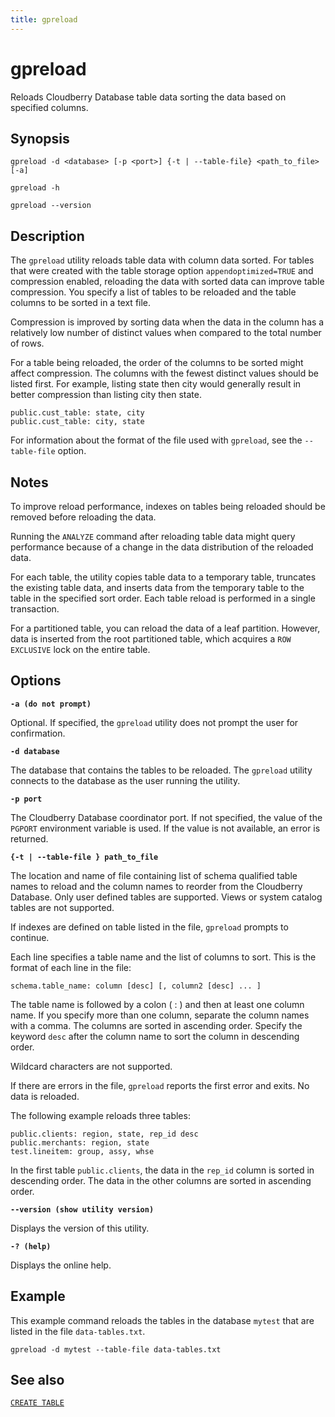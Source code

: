 ```yaml
---
title: gpreload
---
```


# gpreload

Reloads Cloudberry Database table data sorting the data based on specified columns.

## Synopsis

```shell
gpreload -d <database> [-p <port>] {-t | --table-file} <path_to_file> [-a]

gpreload -h 

gpreload --version
```

## Description

The `gpreload` utility reloads table data with column data sorted. For tables that were created with the table storage option `appendoptimized=TRUE` and compression enabled, reloading the data with sorted data can improve table compression. You specify a list of tables to be reloaded and the table columns to be sorted in a text file.

Compression is improved by sorting data when the data in the column has a relatively low number of distinct values when compared to the total number of rows.

For a table being reloaded, the order of the columns to be sorted might affect compression. The columns with the fewest distinct values should be listed first. For example, listing state then city would generally result in better compression than listing city then state.

```shell
public.cust_table: state, city
public.cust_table: city, state
```

For information about the format of the file used with `gpreload`, see the `--table-file` option.

## Notes

To improve reload performance, indexes on tables being reloaded should be removed before reloading the data.

Running the `ANALYZE` command after reloading table data might query performance because of a change in the data distribution of the reloaded data.

For each table, the utility copies table data to a temporary table, truncates the existing table data, and inserts data from the temporary table to the table in the specified sort order. Each table reload is performed in a single transaction.

For a partitioned table, you can reload the data of a leaf partition. However, data is inserted from the root partitioned table, which acquires a `ROW EXCLUSIVE` lock on the entire table.

## Options

**`-a (do not prompt)`**

Optional. If specified, the `gpreload` utility does not prompt the user for confirmation.

**`-d database`**

The database that contains the tables to be reloaded. The `gpreload` utility connects to the database as the user running the utility.

**`-p port`**

The Cloudberry Database coordinator port. If not specified, the value of the `PGPORT` environment variable is used. If the value is not available, an error is returned.

**`{-t | --table-file } path_to_file`**

The location and name of file containing list of schema qualified table names to reload and the column names to reorder from the Cloudberry Database. Only user defined tables are supported. Views or system catalog tables are not supported.

If indexes are defined on table listed in the file, `gpreload` prompts to continue.

Each line specifies a table name and the list of columns to sort. This is the format of each line in the file:

`schema.table_name: column [desc] [, column2 [desc] ... ]`

The table name is followed by a colon ( : ) and then at least one column name. If you specify more than one column, separate the column names with a comma. The columns are sorted in ascending order. Specify the keyword `desc` after the column name to sort the column in descending order.

Wildcard characters are not supported.

If there are errors in the file, `gpreload` reports the first error and exits. No data is reloaded.

The following example reloads three tables:

```shell
public.clients: region, state, rep_id desc
public.merchants: region, state
test.lineitem: group, assy, whse 
```

In the first table `public.clients`, the data in the `rep_id` column is sorted in descending order. The data in the other columns are sorted in ascending order.

**`--version (show utility version)`**

Displays the version of this utility.

**`-? (help)`**

Displays the online help.

## Example

This example command reloads the tables in the database `mytest` that are listed in the file `data-tables.txt`.

```shell
gpreload -d mytest --table-file data-tables.txt
```

## See also

[`CREATE TABLE`](/i18n/zh/docusaurus-plugin-content-docs/current/sql-stmts/sql-stmt-create-table.md)
